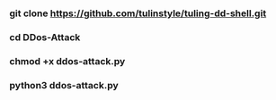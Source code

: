 

### git clone https://github.com/tulinstyle/tuling-dd-shell.git

### cd DDos-Attack

### chmod +x ddos-attack.py

### python3 ddos-attack.py



